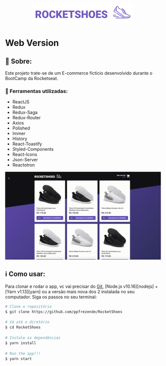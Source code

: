 <h1 align="center" color="#7159c1">
    <img alt="React Redux RocketShoes" src="https://github.com/ppfrezende/RocketShoes/blob/master/src/assets/images/logo2%20(1).png" />
    <br>
</h1>

# Web Version

## :rocket: Sobre:

Este projeto trate-se de um E-commerce fictício desenvolvido durante o BootCamp da Rocketseat.

### :hammer: Ferramentas utilizadas:
* ReactJS
* Redux
* Redux-Saga
* Redux-Router
* Axios
* Polished
* Immer
* History
* React-Toastify
* Styled-Components
* React-Icons
* Json-Server
* Reactotron

![video](https://github.com/ppfrezende/RocketShoes/blob/master/src/assets/RocketShoes.gif)

## :information_source: Como usar:

Para clonar e rodar o app, vc vai precisar do [Git](https://git-scm.com), [Node.js v10.16][nodejs] + [Yarn v1.13][yarn] ou a versão mais nova dos 2 instalada no seu computador. Siga os passos no seu terminal:

```bash
# Clone o repositório
$ git clone https://github.com/ppfrezende/RocketShoes

# Vá até o diretório
$ cd RocketShoes

# Instale as dependências
$ yarn install

# Run the app!!!
$ yarn start
```
